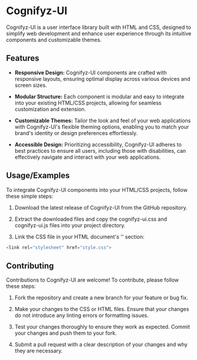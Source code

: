 
# Cognifyz-UI

Cognifyz-UI is a user interface library built with HTML and CSS, designed to simplify web development and enhance user experience through its intuitive components and customizable themes.

## Features

- **Responsive Design:**  Cognifyz-UI components are crafted with responsive layouts, ensuring optimal display across various devices and screen sizes.

- **Modular Structure:** Each component is modular and easy to integrate into your existing HTML/CSS projects, allowing for seamless customization and extension.

- **Customizable Themes:** Tailor the look and feel of your web applications with Cognifyz-UI's flexible theming options, enabling you to match your brand's identity or design preferences effortlessly.

- **Accessible Design:** Prioritizing accessibility, Cognifyz-UI adheres to best practices to ensure all users, including those with disabilities, can effectively navigate and interact with your web applications.
## Usage/Examples

To integrate Cognifyz-UI components into your HTML/CSS projects, follow these simple steps:

1. Download the latest release of Cognifyz-UI from the GitHub repository.

2. Extract the downloaded files and copy the cognifyz-ui.css and cognifyz-ui.js files into your project directory.

3. Link the CSS file in your HTML document's '<head>' section:
```javascript
<link rel="stylesheet" href="style.css">
```
## Contributing

Contributions to Cognifyz-UI are welcome! To contribute, please follow these steps:

1. Fork the repository and create a new branch for your feature or bug fix.

2. Make your changes to the CSS or HTML files.
Ensure that your changes do not introduce any linting errors or formatting issues.

3. Test your changes thoroughly to ensure they work as expected.
Commit your changes and push them to your fork.

4. Submit a pull request with a clear description of your changes and why they are necessary.
